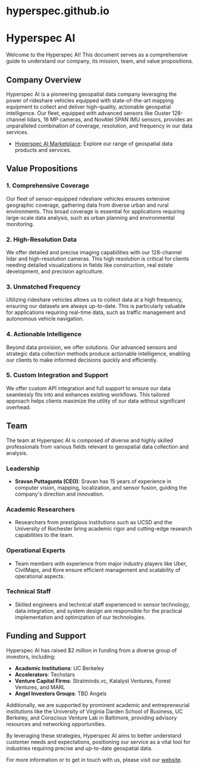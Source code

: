 # hyperspec.github.io
# Hyperspec AI

Welcome to the Hyperspec AI! This document serves as a comprehensive guide to understand our company, its mission, team, and value propositions.

## Company Overview

Hyperspec AI is a pioneering geospatial data company leveraging the power of rideshare vehicles equipped with state-of-the-art mapping equipment to collect and deliver high-quality, actionable geospatial intelligence. Our fleet, equipped with advanced sensors like Ouster 128-channel lidars, 16 MP cameras, and NovAtel SPAN IMU sensors, provides an unparalleled combination of coverage, resolution, and frequency in our data services.

- [Hyperspec AI Marketplace](https://marketplace.hyperspec.ai): Explore our range of geospatial data products and services.


## Value Propositions

### 1. Comprehensive Coverage
Our fleet of sensor-equipped rideshare vehicles ensures extensive geographic coverage, gathering data from diverse urban and rural environments. This broad coverage is essential for applications requiring large-scale data analysis, such as urban planning and environmental monitoring.

### 2. High-Resolution Data
We offer detailed and precise imaging capabilities with our 128-channel lidar and high-resolution cameras. This high resolution is critical for clients needing detailed visualizations in fields like construction, real estate development, and precision agriculture.

### 3. Unmatched Frequency
Utilizing rideshare vehicles allows us to collect data at a high frequency, ensuring our datasets are always up-to-date. This is particularly valuable for applications requiring real-time data, such as traffic management and autonomous vehicle navigation.

### 4. Actionable Intelligence
Beyond data provision, we offer solutions. Our advanced sensors and strategic data collection methods produce actionable intelligence, enabling our clients to make informed decisions quickly and efficiently.

### 5. Custom Integration and Support
We offer custom API integration and full support to ensure our data seamlessly fits into and enhances existing workflows. This tailored approach helps clients maximize the utility of our data without significant overhead.

## Team

The team at Hyperspec AI is composed of diverse and highly skilled professionals from various fields relevant to geospatial data collection and analysis.

### Leadership
- **Sravan Puttagunta (CEO)**: Sravan has 15 years of experience in computer vision, mapping, localization, and sensor fusion, guiding the company's direction and innovation.

### Academic Researchers
- Researchers from prestigious institutions such as UCSD and the University of Rochester bring academic rigor and cutting-edge research capabilities to the team.

### Operational Experts
- Team members with experience from major industry players like Uber, CivilMaps, and Kore ensure efficient management and scalability of operational aspects.

### Technical Staff
- Skilled engineers and technical staff experienced in sensor technology, data integration, and system design are responsible for the practical implementation and optimization of our technologies.

## Funding and Support

Hyperspec AI has raised $2 million in funding from a diverse group of investors, including:

- **Academic Institutions**: UC Berkeley
- **Accelerators**: Techstars
- **Venture Capital Firms**: Stratminds.vc, Katalyst Ventures, Forest Ventures, and MARL
- **Angel Investors Groups**: TBD Angels

Additionally, we are supported by prominent academic and entrepreneurial institutions like the University of Virginia Darden School of Business, UC Berkeley, and Conscious Venture Lab in Baltimore, providing advisory resources and networking opportunities.

By leveraging these strategies, Hyperspec AI aims to better understand customer needs and expectations, positioning our service as a vital tool for industries requiring precise and up-to-date geospatial data.

For more information or to get in touch with us, please visit our [website](https://hyperspec.ai).
